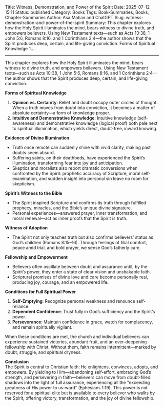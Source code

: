 Title: Witness, Demonstration, and Power of the Spirit
Date: 2025-07-12 15:11
Status: published
Category: Books
Tags: Book-Summaries, Books, Chapter-Summaries
Author: Asa Mahan and ChatGPT
Slug: witness-demonstration-and-power-of-the-spirit
Summary: This chapter explores how the Holy Spirit illuminates the mind, bears witness to divine truth, and empowers believers. Using New Testament texts—such as Acts 10:38, 1 John 5:6, Romans 8:16, and 1 Corinthians 2:4—the author shows that the Spirit produces deep, certain, and life-giving conviction. Forms of Spiritual Knowledge 1....

---

This chapter explores how the Holy Spirit illuminates the mind, bears witness to divine truth, and empowers believers. Using New Testament texts—such as Acts 10:38, 1 John 5:6, Romans 8:16, and 1 Corinthians 2:4—the author shows that the Spirit produces deep, certain, and life-giving conviction.

**Forms of Spiritual Knowledge**  
1. **Opinion vs. Certainty**: Belief and doubt occupy outer circles of thought. When a truth moves from doubt into conviction, it becomes a matter of absolute certainty—a form of knowledge proper.  
2. **Intuitive and Demonstrative Knowledge**: Intuitive knowledge (self-awareness) and demonstrative knowledge (logical proof) both pale next to spiritual illumination, which yields direct, doubt-free, inward knowing.

**Evidence of Divine Illumination**  
- Truth once remote can suddenly shine with vivid clarity, making past doubts seem absurd.  
- Suffering saints, on their deathbeds, have experienced the Spirit’s illumination, transforming fear into joy and anticipation.  
- Skeptics and moralists also report dramatic conversions when confronted by the Spirit: prophetic accuracy of Scripture, moral self-examination, and sudden insight into personal sin leave no room for skepticism.

**Spirit’s Witness to the Bible**  
- The Spirit inspired Scripture and confirms its truth through fulfilled prophecy, miracles, and the Bible’s unique divine signature.  
- Personal experiences—answered prayer, inner transformation, and moral renewal—act as inner proofs that the Spirit is truth.

**Witness of Adoption**  
- The Spirit not only teaches truth but also confirms believers’ status as God’s children (Romans 8:15–16). Through feelings of filial comfort, peace amid trial, and bold prayer, we sense God’s fatherly care.

**Fellowship and Empowerment**  
- Believers often oscillate between doubt and assurance until, by the Spirit’s power, they enter a state of clear vision and unshakable faith.  
- Scriptural promises of divine love and care become personally real, producing joy, courage, and an empowered life.

**Conditions for Full Spiritual Power**  
1. **Self-Emptying**: Recognize personal weakness and renounce self-reliance.  
2. **Dependent Confidence**: Trust fully in God’s sufficiency and the Spirit’s power.  
3. **Perseverance**: Maintain confidence in grace, watch for complacency, and remain spiritually vigilant.

When these conditions are met, the church and individual believers can experience sustained victories, abundant fruit, and an ever-deepening fellowship with Christ. Without them, faith remains intermittent—marked by doubt, struggle, and spiritual dryness.

**Conclusion**  
The Spirit is central to Christian faith: He enlightens, convinces, adopts, and empowers. By yielding to Him—abandoning self-effort, embracing God’s strength, and persevering in faith—believers can move from doubt-filled shadows into the light of full assurance, experiencing all the "exceeding greatness of His power to us-ward" (Ephesians 1:19). This power is not reserved for a spiritual elite but is available to every believer who walks by the Spirit, offering victory, transformation, and the joy of divine fellowship.

